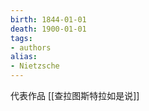 ```yaml
---
birth: 1844-01-01
death: 1900-01-01
tags:
- authors
alias: 
- Nietzsche
---
```

代表作品
[[查拉图斯特拉如是说]]

